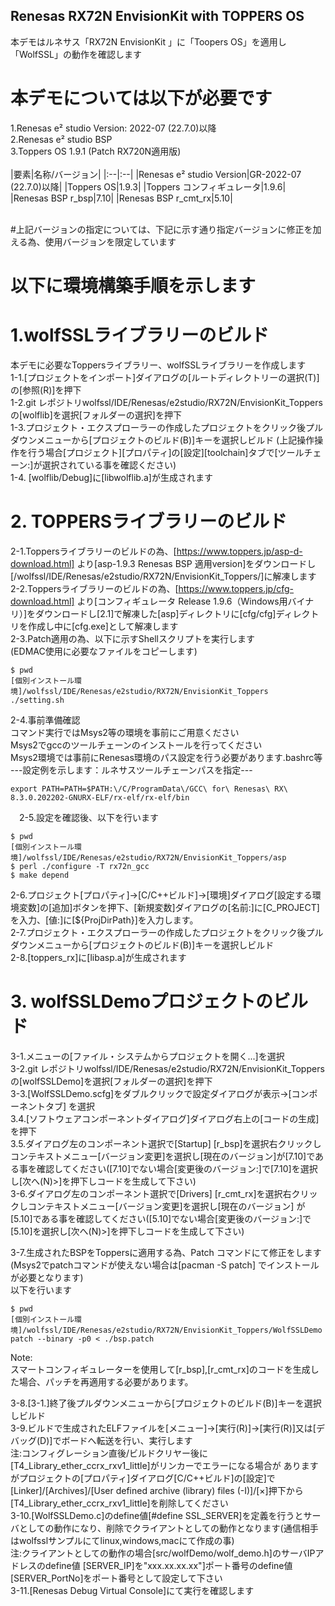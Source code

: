 ## Renesas RX72N EnvisionKit with TOPPERS OS 


本デモはルネサス「RX72N EnvisionKit 」に「Toopers OS」を適用し「WolfSSL」の動作を確認します


# 本デモについては以下が必要です 


1.Renesas e² studio Version: 2022-07 (22.7.0)以降  
2.Renesas e² studio BSP   
3.Toppers OS 1.9.1 (Patch RX720N適用版)    
<br>
|要素|名称/バージョン|
|:--|:--|
|Renesas e² studio Version|GR-2022-07 (22.7.0)以降|
|Toppers OS|1.9.3|
|Toppers コンフィギュレータ|1.9.6|
|Renesas BSP r_bsp|7.10|
|Renesas BSP r_cmt_rx|5.10|  
<br>

#上記バージョンの指定については、下記に示す通り指定バージョンに修正を加える為、使用バージョンを限定しています  
# 以下に環境構築手順を示します
 # 1.wolfSSLライブラリーのビルド
  本デモに必要なToppersライブラリー、wolfSSLライブラリーを作成します  
 1-1.[プロジェクトをインポート]ダイアログの[ルートディレクトリーの選択(T)]の[参照(R)]を押下  
 1-2.git レポジトリwolfssl/IDE/Renesas/e2studio/RX72N/EnvisionKit_Toppersの[wolflib]を選択[フォルダーの選択]を押下      
 1-3.プロジェクト・エクスプローラーの作成したプロジェクトをクリック後プルダウンメニューから[プロジェクトのビルド(B)]キーを選択しビルド
 (上記操作操作を行う場合[プロジェクト][プロパティ]の[設定][toolchain]タブで[ツールチェーン:]が選択されている事を確認ください)  
 1-4. [wolflib/Debug]に[libwolflib.a]が生成されます

 # 2. TOPPERSライブラリーのビルド  
 2-1.Toppersライブラリーのビルドの為、[https://www.toppers.jp/asp-d-download.html] より[asp-1.9.3 Renesas BSP 適用version]をダウンロードし[/wolfssl/IDE/Renesas/e2studio/RX72N/EnvisionKit_Toppers/]に解凍します   
 2-2.Toppersライブラリーのビルドの為、[https://www.toppers.jp/cfg-download.html] より[コンフィギュレータ Release 1.9.6（Windows用バイナリ）]をダウンロードし[2.1]で解凍した[asp]ディレクトリに[cfg/cfg]ディレクトリを作成し中に[cfg.exe]として解凍します  
 2-3.Patch適用の為、以下に示すShellスクリプトを実行します  
   (EDMAC使用に必要なファイルをコピーします)
 ``` 
 $ pwd
[個別インストール環境]/wolfssl/IDE/Renesas/e2studio/RX72N/EnvisionKit_Toppers
 ./setting.sh 
```  
 2-4.事前準備確認  
   コマンド実行ではMsys2等の環境を事前にご用意ください  
   Msys2でgccのツールチェーンのインストールを行ってください  
   Msys2環境では事前にRenesas環境のパス設定を行う必要があります.bashrc等      
---設定例を示します：ルネサスツールチェーンパスを指定---      
 ```  
export PATH=PATH=$PATH:\/C/ProgramData\/GCC\ for\ Renesas\ RX\ 8.3.0.202202-GNURX-ELF/rx-elf/rx-elf/bin
 ``` 
　2-5.設定を確認後、以下を行います
  ```  
$ pwd
[個別インストール環境]/wolfssl/IDE/Renesas/e2studio/RX72N/EnvisionKit_Toppers/asp
$ perl ./configure -T rx72n_gcc
$ make depend
```  
 2-6.プロジェクト[プロパティ]→[C/C++ビルド]→[環境]ダイアログ[設定する環境変数]の[追加]ボタンを押下、[新規変数]ダイアログの[名前:]に[C_PROJECT]を入力、[値:]に[${ProjDirPath}]を入力します。  
 2-7.プロジェクト・エクスプローラーの作成したプロジェクトをクリック後プルダウンメニューから[プロジェクトのビルド(B)]キーを選択しビルド    
 2-8.[toppers_rx]に[libasp.a]が生成されます    
 
# 3. wolfSSLDemoプロジェクトのビルド  
 3-1.メニューの[ファイル・システムからプロジェクトを開く...]を選択  
 3-2.git レポジトリwolfssl/IDE/Renesas/e2studio/RX72N/EnvisionKit_Toppersの[wolfSSLDemo]を選択[フォルダーの選択]を押下  
 3-3.[WolfSSLDemo.scfg]をダブルクリックで設定ダイアログが表示→[コンポーネントタブ] を選択  
 3.4.[ソフトウェアコンポーネントダイアログ]ダイアログ右上の[コードの生成]を押下      
 3.5.ダイアログ左のコンポーネント選択で[Startup] [r_bsp]を選択右クリックしコンテキストメニュー[バージョン変更]を選択し[現在のバージョン]が[7.10]である事を確認してください([7.10]でない場合[変更後のバージョン:]で[7.10]を選択し[次へ(N)>]を押下しコードを生成して下さい)   
 3-6.ダイアログ左のコンポーネント選択で[Drivers] [r_cmt_rx]を選択右クリックしコンテキストメニュー[バージョン変更]を選択し[現在のバージョン] が[5.10]である事を確認してください([5.10]でない場合[変更後のバージョン:]で[5.10]を選択し[次へ(N)>]を押下しコードを生成して下さい)     


   
 3-7.生成されたBSPをToppersに適用する為、Patch コマンドにて修正をします  
 (Msys2でpatchコマンドが使えない場合は[pacman -S patch] でインストールが必要となります)     
 以下を行います
 ```  
$ pwd
[個別インストール環境]/wolfssl/IDE/Renesas/e2studio/RX72N/EnvisionKit_Toppers/WolfSSLDemo
 patch --binary -p0 < ./bsp.patch
```
Note:  
スマートコンフィギュレーターを使用して[r_bsp],[r_cmt_rx]のコードを生成した場合、パッチを再適用する必要があります。  

  
 3-8.[3-1.]終了後プルダウンメニューから[プロジェクトのビルド(B)]キーを選択しビルド   
 3-9.ビルドで生成されたELFファイルを[メニュー]→[実行(R)]→[実行(R)]又は[デバッグ(D)]でボードへ転送を行い、実行します  
 注:コンフィグレーション直後/ビルドクリヤー後に[T4_Library_ether_ccrx_rxv1_little]がリンカーでエラーになる場合が
 ありますがプロジェクトの[プロパティ]ダイアログ[C/C++ビルド]の[設定]で[Linker]/[Archives]/[User defined archive (library) files (-I)]/[×]押下から[T4_Library_ether_ccrx_rxv1_little]を削除してください   
 3-10.[WolfSSLDemo.c]のdefine値[#define SSL_SERVER]を定義を行うとサーバとしての動作になり、削除でクライアントとしての動作となります(通信相手はwolfsslサンプルにてlinux,windows,macにて作成の事)    
 注:クライアントとしての動作の場合[src/wolfDemo/wolf_demo.h]のサーバIPアドレスのdefine値 [SERVER_IP]を"xxx.xx.xx.xx"]ポート番号のdefine値 [SERVER_PortNo]をポート番号として設定して下さい    
 3-11.[Renesas Debug Virtual Console]にて実行を確認します   

